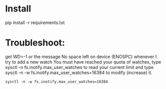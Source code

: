
# Install
pip install -r requirements.txt

# Troubleshoot:
get WD=-1 or the message No space left on device (ENOSPC) whenever I try to add a new watch
You must have reached your quota of watches, type sysctl -n fs.inotify.max_user_watches to read your current limit and type sysctl -n -w fs.inotify.max_user_watches=16384 to modify (increase) it.

```
sysctl -n -w fs.inotify.max_user_watches=16384
```
